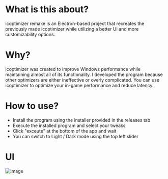# What is this about?
icoptimizer remake is an Electron-based project that recreates the previously made icoptimizer while utilizing a better UI and more customizability options.

# Why?
icoptimizer was created to improve Windows performance while maintaining almost all of its functionality.
I developed the program because other optimizers are either ineffective or overly complicated.
You can use icoptimizer to optimize your in-game performance and reduce latency.

# How to use?
- Install the program using the installer provided in the releases tab
- Execute the installed program and select your tweaks
- Click "exceute" at the bottom of the app and wait
- You can switch to Light / Dark mode using the top left slider

# UI
![image](https://github.com/user-attachments/assets/0493c72f-6a42-4112-9fa2-4633bd06eeca)
